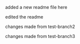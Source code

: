 added a new readme file here

edited the readme

changes made from test-branch2

changes made from test-branch3
